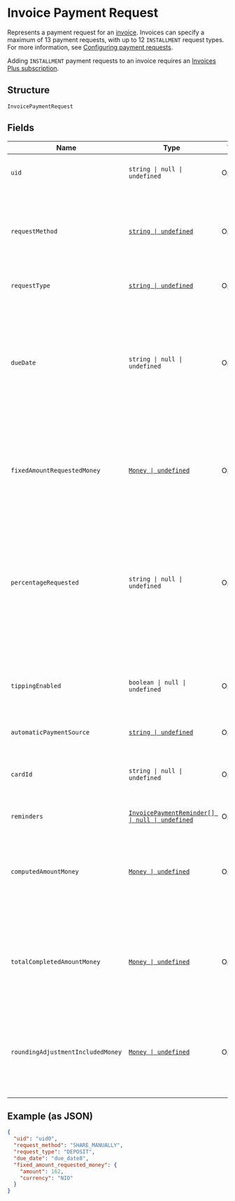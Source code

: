 
# Invoice Payment Request

Represents a payment request for an [invoice](../models/invoice.md). Invoices can specify a maximum
of 13 payment requests, with up to 12 `INSTALLMENT` request types. For more information,
see [Configuring payment requests](https://developer.squareup.com/docs/invoices-api/create-publish-invoices#payment-requests).

Adding `INSTALLMENT` payment requests to an invoice requires an
[Invoices Plus subscription](https://developer.squareup.com/docs/invoices-api/overview#invoices-plus-subscription).

## Structure

`InvoicePaymentRequest`

## Fields

| Name | Type | Tags | Description |
|  --- | --- | --- | --- |
| `uid` | `string \| null \| undefined` | Optional | The Square-generated ID of the payment request in an [invoice](entity:Invoice).<br/>**Constraints**: *Minimum Length*: `1`, *Maximum Length*: `255` |
| `requestMethod` | [`string \| undefined`](../models/invoice-request-method.md) | Optional | Specifies the action for Square to take for processing the invoice. For example,<br/>email the invoice, charge a customer's card on file, or do nothing. DEPRECATED at<br/>version 2021-01-21. The corresponding `request_method` field is replaced by the<br/>`Invoice.delivery_method` and `InvoicePaymentRequest.automatic_payment_source` fields. |
| `requestType` | [`string \| undefined`](../models/invoice-request-type.md) | Optional | Indicates the type of the payment request. For more information, see<br/>[Configuring payment requests](https://developer.squareup.com/docs/invoices-api/create-publish-invoices#payment-requests). |
| `dueDate` | `string \| null \| undefined` | Optional | The due date (in the invoice's time zone) for the payment request, in `YYYY-MM-DD` format. This field<br/>is required to create a payment request. If an `automatic_payment_source` is defined for the request, Square<br/>charges the payment source on this date.<br/><br/>After this date, the invoice becomes overdue. For example, a payment `due_date` of 2021-03-09 with a `timezone`<br/>of America/Los\_Angeles becomes overdue at midnight on March 9 in America/Los\_Angeles (which equals a UTC<br/>timestamp of 2021-03-10T08:00:00Z). |
| `fixedAmountRequestedMoney` | [`Money \| undefined`](../models/money.md) | Optional | Represents an amount of money. `Money` fields can be signed or unsigned.<br/>Fields that do not explicitly define whether they are signed or unsigned are<br/>considered unsigned and can only hold positive amounts. For signed fields, the<br/>sign of the value indicates the purpose of the money transfer. See<br/>[Working with Monetary Amounts](https://developer.squareup.com/docs/build-basics/working-with-monetary-amounts)<br/>for more information. |
| `percentageRequested` | `string \| null \| undefined` | Optional | Specifies the amount for the payment request in percentage:<br/><br/>- When the payment `request_type` is `DEPOSIT`, it is the percentage of the order's total amount.<br/>- When the payment `request_type` is `INSTALLMENT`, it is the percentage of the order's total less<br/>  the deposit, if requested. The sum of the `percentage_requested` in all installment<br/>  payment requests must be equal to 100.<br/><br/>You cannot specify this when the payment `request_type` is `BALANCE` or when the<br/>payment request specifies the `fixed_amount_requested_money` field. |
| `tippingEnabled` | `boolean \| null \| undefined` | Optional | If set to true, the Square-hosted invoice page (the `public_url` field of the invoice)<br/>provides a place for the customer to pay a tip.<br/><br/>This field is allowed only on the final payment request  <br/>and the payment `request_type` must be `BALANCE` or `INSTALLMENT`. |
| `automaticPaymentSource` | [`string \| undefined`](../models/invoice-automatic-payment-source.md) | Optional | Indicates the automatic payment method for an [invoice payment request](../models/invoice-payment-request.md). |
| `cardId` | `string \| null \| undefined` | Optional | The ID of the credit or debit card on file to charge for the payment request. To get the cards on file for a customer,<br/>call [ListCards](api-endpoint:Cards-ListCards) and include the `customer_id` of the invoice recipient.<br/>**Constraints**: *Minimum Length*: `1`, *Maximum Length*: `255` |
| `reminders` | [`InvoicePaymentReminder[] \| null \| undefined`](../models/invoice-payment-reminder.md) | Optional | A list of one or more reminders to send for the payment request. |
| `computedAmountMoney` | [`Money \| undefined`](../models/money.md) | Optional | Represents an amount of money. `Money` fields can be signed or unsigned.<br/>Fields that do not explicitly define whether they are signed or unsigned are<br/>considered unsigned and can only hold positive amounts. For signed fields, the<br/>sign of the value indicates the purpose of the money transfer. See<br/>[Working with Monetary Amounts](https://developer.squareup.com/docs/build-basics/working-with-monetary-amounts)<br/>for more information. |
| `totalCompletedAmountMoney` | [`Money \| undefined`](../models/money.md) | Optional | Represents an amount of money. `Money` fields can be signed or unsigned.<br/>Fields that do not explicitly define whether they are signed or unsigned are<br/>considered unsigned and can only hold positive amounts. For signed fields, the<br/>sign of the value indicates the purpose of the money transfer. See<br/>[Working with Monetary Amounts](https://developer.squareup.com/docs/build-basics/working-with-monetary-amounts)<br/>for more information. |
| `roundingAdjustmentIncludedMoney` | [`Money \| undefined`](../models/money.md) | Optional | Represents an amount of money. `Money` fields can be signed or unsigned.<br/>Fields that do not explicitly define whether they are signed or unsigned are<br/>considered unsigned and can only hold positive amounts. For signed fields, the<br/>sign of the value indicates the purpose of the money transfer. See<br/>[Working with Monetary Amounts](https://developer.squareup.com/docs/build-basics/working-with-monetary-amounts)<br/>for more information. |

## Example (as JSON)

```json
{
  "uid": "uid0",
  "request_method": "SHARE_MANUALLY",
  "request_type": "DEPOSIT",
  "due_date": "due_date8",
  "fixed_amount_requested_money": {
    "amount": 162,
    "currency": "NIO"
  }
}
```

